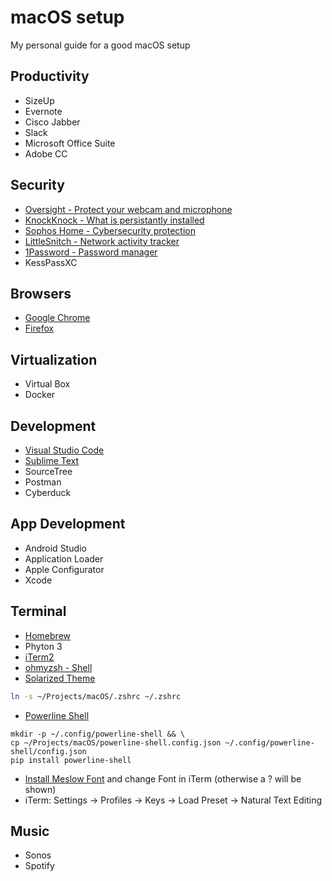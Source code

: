 # macOS setup
My personal guide for a good macOS setup

## Productivity
* SizeUp
* Evernote
* Cisco Jabber
* Slack
* Microsoft Office Suite
* Adobe CC

## Security
* [Oversight - Protect your webcam and microphone ](https://objective-see.com/products/oversight.html)
* [KnockKnock - What is persistantly installed](https://objective-see.com/products/knockknock.html)
* [Sophos Home - Cybersecurity protection](https://home.sophos.com/en-us.aspx) 
* [LittleSnitch - Network activity tracker](https://www.obdev.at/products/littlesnitch/download-de.html)
* [1Password - Password manager](https://1password.com/)
* KessPassXC


## Browsers
* [Google Chrome](https://www.google.com/intl/de/chrome/)
* [Firefox](https://www.mozilla.org/de/firefox/)

## Virtualization
* Virtual Box
* Docker


## Development 
* [Visual Studio Code](https://code.visualstudio.com/download)
* [Sublime Text](https://www.sublimetext.com/download)
* SourceTree
* Postman
* Cyberduck

## App Development
* Android Studio
* Application Loader
* Apple Configurator
* Xcode

## Terminal
* [Homebrew](https://brew.sh/#install)
* Phyton 3
* [iTerm2](https://iterm2.com/downloads.html)
* [ohmyzsh - Shell](https://github.com/ohmyzsh/ohmyzsh)
* [Solarized Theme](https://ethanschoonover.com/solarized/)
```bash
ln -s ~/Projects/macOS/.zshrc ~/.zshrc
```

* [Powerline Shell](https://github.com/b-ryan/powerline-shell#zsh)
```
mkdir -p ~/.config/powerline-shell && \ 
cp ~/Projects/macOS/powerline-shell.config.json ~/.config/powerline-shell/config.json
pip install powerline-shell
```
* [Install Meslow Font](https://github.com/powerline/fonts/blob/master/Meslo%20Slashed/Meslo%20LG%20M%20Regular%20for%20Powerline.ttf) and change Font in iTerm (otherwise a ? will be shown)
* iTerm: Settings -> Profiles -> Keys -> Load Preset -> Natural Text Editing


## Music
* Sonos
* Spotify